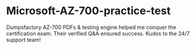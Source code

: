 # Microsoft-AZ-700-practice-test
Dumpsfactory AZ-700 PDFs &amp; testing engine helped me conquer the certification exam. Their verified Q&amp;A ensured success. Kudos to the 24/7 support team!
